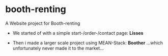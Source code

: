 # booth-renting
A Website project for Booth-renting

* We started of with a simple start-/order-/contact page: **Lisses**

* Then i made a larger scale project using MEAN-Stack: **Boother**
...which unfortunately never made it to the market...
